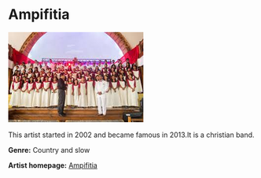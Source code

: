# Ampifitia

![alt text](ampi.JPG)

This artist started in 2002 and became famous in 2013.It is a christian band.

**Genre:** Country and slow

**Artist homepage:** [Ampifitia](https://www.google.com/search?q=ampifitia)

